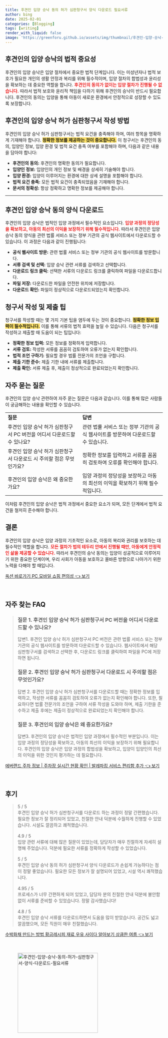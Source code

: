 ```yaml
---
title: 후견인 입양 승낙 동의 허가 심판청구서 양식 다운로드 필요서류
author: bing
date: 2025-02-01
categories: [Blogging]
tags: [writing]
render_with_liquid: false
image: 'https://greenforu.github.io/assets/img/thumbnail/후견인-입양-승낙-동의-허가-심판청구서-양식-다운로드-필요서류.webp'
---
```

<h2 id='후견인입양의중요성'>후견인의 입양 승낙의 법적 중요성</h2>

<p>후견인의 입양 승낙은 입양 절차에서 중요한 법적 단계입니다. 이는 미성년자나 법적 보호가 필요한 개인의 생활 안정과 복리를 위해 필수적이며, 입양 절차의 합법성과 윤리성을 확보하는 데 중요한 역할을 합니다. <b><span style="color: #ee2323;">후견인의 동의가 없이는 입양 절차가 진행될 수 없습니다.</span></b> 따라서 법적 보호와 윤리적 책임을 다하기 위해 후견인의 승낙이 반드시 필요합니다. 후견인의 동의는 입양을 통해 아동이 새로운 환경에서 안정적으로 성장할 수 있도록 보장합니다.</p>

<h2 id='입양승낙허가심판청구서작성방법'>후견인의 입양 승낙 허가 심판청구서 작성 방법</h2>

<p>후견인의 입양 승낙 허가 심판청구서는 법적 요건을 충족해야 하며, 여러 항목을 명확하게 기재해야 합니다. <b><span style="background-color: #ffe066;">정확한 정보를 제공하는 것이 중요합니다.</span></b> 이 청구서는 후견인의 동의, 입양인 정보, 입양 환경 및 법적 요건 충족 여부를 포함해야 하며, 다음과 같은 내용을 담아야 합니다:</p>

<ul>
    <li><b>후견인의 동의:</b> 후견인의 명확한 동의가 필요합니다.</li>
    <li><b>입양인 정보:</b> 입양인의 개인 정보 및 배경을 상세히 기술해야 합니다.</li>
    <li><b>입양 환경:</b> 입양이 이루어지는 환경에 대한 상세 설명을 포함해야 합니다.</li>
    <li><b>법적 요건 충족:</b> 모든 법적 요건이 충족되었음을 기재해야 합니다.</li>
    <li><b>문서의 정확성:</b> 항상 정확하고 명확한 정보를 제공해야 합니다.</li>
</ul>

<hr />

<h2 id='후견인입양승낙양식다운로드'>후견인 입양 승낙 동의 양식 다운로드</h2>

<p>후견인의 입양 승낙은 법적인 입양 과정에서 필수적인 요소입니다. <b><span style="color: #ee2323;">입양 과정의 정당성을 확보하고, 아동의 최선의 이익을 보장하기 위해 필수적입니다.</span></b> 따라서 후견인은 입양 승낙 동의 양식을 관련 법률 서비스 또는 정부 기관의 공식 웹사이트에서 다운로드할 수 있습니다. 이 과정은 다음과 같이 진행됩니다:</p>

<ul>
    <li><b>공식 웹사이트 방문:</b> 관련 법률 서비스 또는 정부 기관의 공식 웹사이트를 방문합니다.</li>
    <li><b>서류 검색 및 선택:</b> 입양 승낙 관련 서류를 검색하고 선택합니다.</li>
    <li><b>다운로드 링크 클릭:</b> 선택한 서류의 다운로드 링크를 클릭하여 파일을 다운로드합니다.</li>
    <li><b>파일 저장:</b> 다운로드한 파일을 안전한 위치에 저장합니다.</li>
    <li><b>다운로드 확인:</b> 파일이 정상적으로 다운로드되었는지 확인합니다.</li>
</ul>

<h2 id='청구서작성및제출팁'>청구서 작성 및 제출 팁</h2>

<p>청구서를 작성할 때는 몇 가지 기본 팁을 염두에 두는 것이 중요합니다. <b><span style="background-color: #ffe066;">정확한 정보 입력이 필수적입니다.</span></b> 이를 통해 서류의 법적 효력을 높일 수 있습니다. 다음은 청구서를 작성하고 제출할 때 도움이 되는 팁입니다:</p>

<ul>
    <li><b>정확한 정보 입력:</b> 모든 정보를 정확하게 입력합니다.</li>
    <li><b>서류 검토:</b> 작성한 서류를 꼼꼼히 검토하여 오류가 없는지 확인합니다.</li>
    <li><b>법적 조언 구하기:</b> 필요할 경우 법률 전문가의 조언을 구합니다.</li>
    <li><b>제출 기한 준수:</b> 제출 기한 내에 서류를 제출합니다.</li>
    <li><b>제출 확인:</b> 서류 제출 후, 제출이 정상적으로 완료되었는지 확인합니다.</li>
</ul>

<h2 id='자주묻는질문'>자주 묻는 질문</h2>

<p>후견인의 입양 승낙 관련하여 자주 묻는 질문은 다음과 같습니다. 이를 통해 많은 사람들이 궁금해하는 내용을 확인할 수 있습니다.</p>

<table>
    <tr>
        <td><b>질문</b></td>
        <td><b>답변</b></td>
    </tr>
    <tr>
        <td>후견인 입양 승낙 허가 심판청구서 PC 버전을 어디서 다운로드할 수 있나요?</td>
        <td>관련 법률 서비스 또는 정부 기관의 공식 웹사이트를 방문하여 다운로드할 수 있습니다.</td>
    </tr>
    <tr>
        <td>후견인 입양 승낙 허가 심판청구서 다운로드 시 주의할 점은 무엇인가요?</td>
        <td>정확한 정보를 입력하고 서류를 꼼꼼히 검토하여 오류를 확인해야 합니다.</td>
    </tr>
    <tr>
        <td>후견인의 입양 승낙은 왜 중요한가요?</td>
        <td>입양 과정의 정당성을 보장하고 아동의 최선의 이익을 확보하기 위해 필수적입니다.</td>
    </tr>
</table>

<p>이처럼 후견인의 입양 승낙은 법적 과정에서 중요한 요소가 되며, 모든 단계에서 법적 요건을 철저히 준수해야 합니다.</p>

<h2 id='결론'>결론</h2>

<p>후견인의 입양 승낙은 입양 과정의 기초적인 요소로, 아동의 복리와 권리를 보호하는 데 필수적인 역할을 합니다. <b><span style="color: #ee2323;">모든 절차가 법의 테두리 안에서 진행될 때만, 아동에게 안정적인 삶을 제공할 수 있습니다.</span></b> 따라서 후견인의 승낙 동의는 입양이 성공적으로 이루어지기 위한 중요한 단계이며, 우리 사회가 아동을 보호하고 올바른 방향으로 나아가기 위한 노력을 다해야 할 때입니다.</p>
<p><a class="click-button" title="옥션 바로가기 PC 모바일 쇼핑 편의성" href="https://greenforu.github.io/posts/%EC%98%A5%EC%85%98-%EB%B0%94%EB%A1%9C%EA%B0%80%EA%B8%B0-PC-%EB%AA%A8%EB%B0%94%EC%9D%BC-%EC%87%BC%ED%95%91-%ED%8E%B8%EC%9D%98%EC%84%B1/" rel="dofollow">옥션 바로가기 PC 모바일 쇼핑 편의성 👈 보기</a></p><br>
<h2 id='자주_찾는_FAQ'>자주 찾는 FAQ</h2>
<div itemscope="" itemtype="https://schema.org/FAQPage">
<blockquote>
<div itemscope="" itemprop="mainEntity" itemtype="https://schema.org/Question">
<h3 itemprop="name">질문 1. 후견인 입양 승낙 허가 심판청구서 PC 버전을 어디서 다운로드할 수 있나요?</h3>
<div itemscope="" itemprop="acceptedAnswer" itemtype="https://schema.org/Answer">
<span itemprop="text">
<p>답변1. 후견인 입양 승낙 허가 심판청구서 PC 버전은 관련 법률 서비스 또는 정부 기관의 공식 웹사이트를 방문하여 다운로드할 수 있습니다. 웹사이트에서 해당 심판청구서를 검색하고 선택한 후, 다운로드 링크를 클릭하여 파일을 PC에 저장하면 됩니다.</p>
</span>
</div>
</div>
<div itemscope="" itemprop="mainEntity" itemtype="https://schema.org/Question">
<h3 itemprop="name">질문 2. 후견인 입양 승낙 허가 심판청구서 다운로드 시 주의할 점은 무엇인가요?</h3>
<div itemscope="" itemprop="acceptedAnswer" itemtype="https://schema.org/Answer">
<span itemprop="text">
<p>답변 2. 후견인 입양 승낙 허가 심판청구서를 다운로드할 때는 정확한 정보를 입력하고, 작성한 서류를 꼼꼼히 검토하여 오류가 없는지 확인해야 합니다. 또한, 필요하다면 법률 전문가의 조언을 구하여 서류 작성을 도와야 하며, 제출 기한을 준수하고 제출 후에는 제출이 정상적으로 완료되었는지 확인해야 합니다.</p>
</span>
</div>
</div>
<div itemscope="" itemprop="mainEntity" itemtype="https://schema.org/Question">
<h3 itemprop="name">질문 3. 후견인의 입양 승낙은 왜 중요한가요?</h3>
<div itemscope="" itemprop="acceptedAnswer" itemtype="https://schema.org/Answer">
<span itemprop="text">
<p>답변3. 후견인의 입양 승낙은 법적인 입양 과정에서 필수적인 부분입니다. 이는 입양 과정의 정당성을 확보하고, 아동의 최선의 이익을 보장하기 위해 필요합니다. 후견인의 입양 승낙은 입양 과정의 합법성을 확보하고, 입양이 입양인의 최선의 이익을 위한 것인지 평가하는 데 필요합니다.</p>
</span>
</div>
</div>
</blockquote>
</div>
<p><a class="click-button" title="에버랜드 주차 정보 | 주차장 실시간 현황 확인 | 발레파킹 서비스 편리함 추가" href="https://greenforu.github.io/posts/%EC%97%90%EB%B2%84%EB%9E%9C%EB%93%9C-%EC%A3%BC%EC%B0%A8-%EC%A0%95%EB%B3%B4-%EC%A3%BC%EC%B0%A8%EC%9E%A5-%EC%8B%A4%EC%8B%9C%EA%B0%84-%ED%98%84%ED%99%A9-%ED%99%95%EC%9D%B8-%EB%B0%9C%EB%A0%88%ED%8C%8C%ED%82%B9-%EC%84%9C%EB%B9%84%EC%8A%A4-%ED%8E%B8%EB%A6%AC%ED%95%A8-%EC%B6%94%EA%B0%80/" rel="dofollow">에버랜드 주차 정보 | 주차장 실시간 현황 확인 | 발레파킹 서비스 편리함 추가 👈 보기</a></p><br>
<h2 id='후기'>후기</h2>
<div itemscope itemtype="https://schema.org/Product">
  <blockquote>
  <div itemprop="review" itemscope itemtype="https://schema.org/Review">
      <div itemprop="reviewRating" itemscope itemtype="https://schema.org/Rating"> <span itemprop="ratingValue">5</span> / <span itemprop="bestRating">5</span> </div>
      <span itemprop="reviewBody">후견인 입양 승낙 허가 심판청구서를 다운로드 하는 과정이 정말 간편했습니다. 필요한 정보가 잘 정리되어 있었고, 친절한 안내 덕분에 수월하게 진행할 수 있었습니다. 시설도 깔끔하고 쾌적했습니다.</span>
  </div>
  <br>
  <div itemprop="review" itemscope itemtype="https://schema.org/Review">
      <div itemprop="reviewRating" itemscope itemtype="https://schema.org/Rating"> <span itemprop="ratingValue">4.9</span> / <span itemprop="bestRating">5</span> </div>
      <span itemprop="reviewBody">입양 관련 서류에 대해 많은 질문이 있었는데, 담당자가 매우 친절하게 자세히 설명해 주었습니다. 덕분에 필요한 서류를 정확하게 작성할 수 있었습니다.</span>
  </div>
  <br>
  <div itemprop="review" itemscope itemtype="https://schema.org/Review">
      <div itemprop="reviewRating" itemscope itemtype="https://schema.org/Rating"> <span itemprop="ratingValue">5</span> / <span itemprop="bestRating">5</span> </div>
      <span itemprop="reviewBody">후견인 입양 승낙 동의 허가 심판청구서 양식 다운로드가 손쉽게 가능하다는 점이 정말 좋았습니다. 필요한 모든 정보가 잘 설명되어 있었고, 시설 역시 쾌적했습니다.</span>
  </div>
  <br>
  <div itemprop="review" itemscope itemtype="https://schema.org/Review">
      <div itemprop="reviewRating" itemscope itemtype="https://schema.org/Rating"> <span itemprop="ratingValue">4.95</span> / <span itemprop="bestRating">5</span> </div>
      <span itemprop="reviewBody">프로세스가 너무 간편하게 되어 있었고, 담당자 분의 친절한 안내 덕분에 불안함 없이 서류를 준비할 수 있었습니다. 정말 감사했습니다!</span>
  </div>
  <br>
  <div itemprop="review" itemscope itemtype="https://schema.org/Review">
      <div itemprop="reviewRating" itemscope itemtype="https://schema.org/Rating"> <span itemprop="ratingValue">4.8</span> / <span itemprop="bestRating">5</span> </div>
      <span itemprop="reviewBody">후견인 입양 승낙 서류를 다운로드하면서 도움을 많이 받았습니다. 공간도 넓고 깔끔했으며, 모든 직원이 매우 친절했습니다.</span>
  </div>
  </blockquote>
</div>
<p><a class="click-button" title="수박화채 만드는 방법 황금레시피 재료 우유 사이다 알아보기 상큼한 여름" href="https://greenforu.github.io/posts/%EC%88%98%EB%B0%95%ED%99%94%EC%B1%84-%EB%A7%8C%EB%93%9C%EB%8A%94-%EB%B0%A9%EB%B2%95-%ED%99%A9%EA%B8%88%EB%A0%88%EC%8B%9C%ED%94%BC-%EC%9E%AC%EB%A3%8C-%EC%9A%B0%EC%9C%A0-%EC%82%AC%EC%9D%B4%EB%8B%A4-%EC%95%8C%EC%95%84%EB%B3%B4%EA%B8%B0-%EC%83%81%ED%81%BC%ED%95%9C-%EC%97%AC%EB%A6%84/" rel="dofollow">수박화채 만드는 방법 황금레시피 재료 우유 사이다 알아보기 상큼한 여름 👈 보기</a></p><br>
<figure class="image"><img src="https://greenforu.github.io/assets/img/thumbnail/후견인-입양-승낙-동의-허가-심판청구서-양식-다운로드-필요서류.webp" alt="후견인-입양-승낙-동의-허가-심판청구서-양식-다운로드-필요서류" width="256" height="256"></figure>